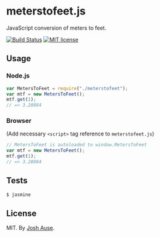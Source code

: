 # meterstofeet.js

JavaScript conversion of meters to feet.

[![Build Status](https://travis-ci.org/joshause/meterstofeet.svg?branch=master)](https://travis-ci.org/joshause/meterstofeet)
[![MIT license](http://img.shields.io/badge/license-MIT-brightgreen.svg)](http://opensource.org/licenses/MIT)

## Usage

### Node.js

```js
var MetersToFeet = require("./meterstofeet");
var mtf = new MetersToFeet();
mtf.get(1);
// => 3.28084
```

### Browser

(Add necessary `<script>` tag reference to `meterstofeet.js`)

```js
// MetersToFeet is autoloaded to window.MetersToFeet
var mtf = new MetersToFeet();
mtf.get(1);
// => 3.28084
```

## Tests

```bash
$ jasmine
```

## License

MIT. By [Josh Ause](http://www.github.com/joshause).
